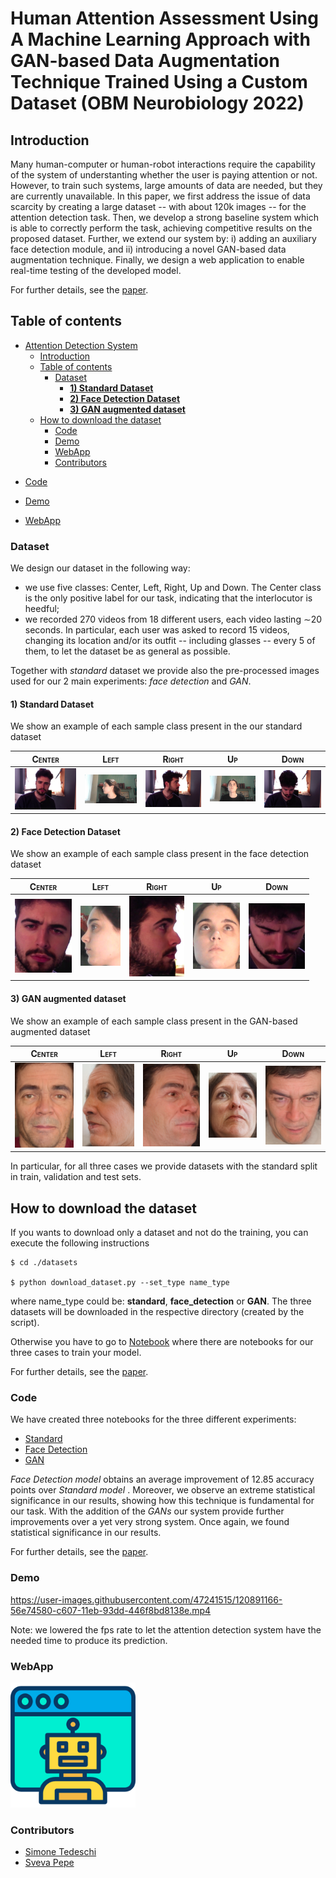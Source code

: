 # Human Attention Assessment Using A Machine Learning Approach with GAN-based Data Augmentation Technique Trained Using a Custom Dataset (OBM Neurobiology 2022)

## Introduction

Many human-computer or human-robot interactions require the capability of the system of understanting whether the user is paying attention or not. However, to train such systems, large amounts of data are needed, but they are currently unavailable. In this paper, we first address the issue of data scarcity by creating a large dataset -- with about 120k images -- for the attention detection task. Then, we develop a strong baseline system which is able to correctly perform the task, achieving competitive results on the proposed dataset. Further, we extend our system by: i) adding an auxiliary face detection module, and ii) introducing a novel GAN-based data augmentation technique.
Finally, we design a web application to enable real-time testing of the developed model.

For further details, see the [paper](https://www.lidsen.com/journals/neurobiology/neurobiology-06-04-139).

## Table of contents

- [Attention Detection System](#attention-detection-system)
  - [Introduction](#introduction)
  - [Table of contents](#table-of-contents)
    - [Dataset](#dataset)
      - [**1) Standard Dataset**](#1-standard-dataset)
      - [**2) Face Detection Dataset**](#2-face-detection-dataset)
      - [**3) GAN augmented dataset**](#3-gan-augmented-dataset)
  - [How to download the dataset](#how-to-download-the-dataset)
    - [Code](#code)
    - [Demo](#demo)
    - [WebApp](#webapp)
    - [Contributors](#contributors)

* [Code](#Code)

* [Demo](#Demo)

* [WebApp](#App)

### Dataset

We design our dataset in the following way:
- we use five classes: Center, Left, Right, Up and Down.  The Center class is the only positive label for our task, indicating that the interlocutor is heedful;
- we recorded 270 videos from 18 different users, each video lasting &sim;20 seconds. In particular, each user was asked to record 15 videos, changing its location and/or its outfit -- including glasses -- every 5 of them, to let the dataset be as general as possible.

Together with *standard* dataset we provide also the pre-processed images used for our 2 main experiments: *face detection* and *GAN*.

#### **1) Standard Dataset**

We show an example of each sample class present in the our standard dataset

<span style="font-variant:small-caps;">Center</span> |  <span style="font-variant:small-caps;">Left</span> |<span style="font-variant:small-caps;">Right</span> | <span style="font-variant:small-caps;">Up</span> | <span style="font-variant:small-caps;">Down</span> 
:-------------------------:|:-------------------------:|:-------------------------:|:-------------------------:|:-------------------------:|
![](./images/standard/center.jpg)  |  ![](./images/standard/left.jpg) |![](./images/standard/right.jpg) | ![](./images/standard/up.jpg) | ![](./images/standard/down.jpg)  

#### **2) Face Detection Dataset**

We show an example of each sample class present in the face detection dataset

<span style="font-variant:small-caps;">Center</span> |  <span style="font-variant:small-caps;">Left</span> |<span style="font-variant:small-caps;">Right</span> | <span style="font-variant:small-caps;">Up</span> | <span style="font-variant:small-caps;">Down</span> 
:-------------------------:|:-------------------------:|:-------------------------:|:-------------------------:|:-------------------------:|
![](./images/face_detection/center.png)  |  ![](./images/face_detection/left.png) |![](./images/face_detection/right.png) | ![](./images/face_detection/up.png) | ![](./images/face_detection/down.png)  

#### **3) GAN augmented dataset**

We show an example of each sample class present in the GAN-based augmented dataset


<span style="font-variant:small-caps;">Center</span> |  <span style="   font-variant:small-caps;">Left</span> |<span style="font-variant:small-caps;">Right</span> | <span style="font-variant:small-caps;">Up</span> | <span style="font-variant:small-caps;">Down</span> 
:-------------------------:|:-------------------------:|:-------------------------:|:-------------------------:|:-------------------------:|
![](./images/GAN/center.png)  |  ![](./images/GAN/left.png) |![](./images/GAN/right.png) | ![](./images/GAN/up.png) | ![](./images/GAN/down.png)  


In particular, for all three cases we provide datasets with the standard split in train, validation and test sets. 

## How to download the dataset

If you wants to download only a dataset and not do the training, you can execute the following instructions

```
$ cd ./datasets

$ python download_dataset.py --set_type name_type
```

where name_type could be: **standard**, **face_detection** or **GAN**.
The three datasets will be downloaded in the respective directory (created by the script).

Otherwise you have to go to [Notebook](#Code) where there are notebooks for our three cases to train your model.

For further details, see the [paper](./paper/tedeschi-pepe-attention-detection.pdf).

### Code 

We have created three notebooks for the three different experiments:

* [Standard](./notebooks/Attention_Detection_Baseline_Training.ipynb)
* [Face Detection](./notebooks/Attention_Detection_Face_Detection_Training.ipynb)
* [GAN](./notebooks/Attention_Detection_GAN_Training.ipynb)

*Face Detection model* obtains an average improvement of 12.85 accuracy points over  *Standard model* . Moreover, we observe an extreme statistical significance in our results, showing how this technique is fundamental for our task. With the addition of the *GANs* our system provide further improvements over a yet very strong system. Once again, we found statistical significance in our results. 

For further details, see the [paper](./paper/tedeschi-pepe-attention-detection.pdf).

### Demo

https://user-images.githubusercontent.com/47241515/120891166-56e74580-c607-11eb-93dd-446f8bd8138e.mp4

Note: we lowered the fps rate to let the attention detection system have the needed time to produce its prediction.


### WebApp
<a href = "https://pepes97.github.io/HumanAttentionAssessmentML/" onclick="return ! window.open(this.href);">
<img src="./webapp/assets/img/favicon.png" width="200" height="200" /> 
</a>

### Contributors

* [Simone Tedeschi](https://github.com/sted97/)
* [Sveva Pepe](https://github.com/pepes97/)
